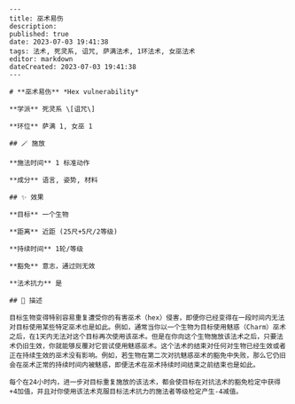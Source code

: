 
    ---
    title: 巫术易伤
    description: 
    published: true
    date: 2023-07-03 19:41:38
    tags: 法术, 死灵系, 诅咒, 萨满法术, 1环法术, 女巫法术
    editor: markdown
    dateCreated: 2023-07-03 19:41:38
    ---

    # **巫术易伤** *Hex vulnerability*

    **学派** 死灵系 \[诅咒\] 

    **环位** 萨满 1, 女巫 1

    ## 🪄 施放

    **施法时间** 1 标准动作

    **成分** 语言, 姿势, 材料

    ## ✨ 效果 

    **目标** 一个生物 

    **距离** 近距 (25尺+5尺/2等级)  

    **持续时间** 1轮/等级 

    **豁免** 意志，通过则无效

    **法术抗力** 是

    ## 📖 描述

    目标生物变得特别容易重复遭受你的有害巫术（hex）侵害，即便你已经变得在一段时间内无法对目标使用某些特定巫术也是如此。例如，通常当你以一个生物为目标使用魅惑（Charm）巫术之后，在1天内无法对这个目标再次使用该巫术。但是在你向这个生物施放该法术之后，只要法术仍旧生效，你就能够反覆对它尝试使用魅惑巫术。这个法术的结束对任何对生物已经生效或者正在持续生效的巫术没有影响。例如，若生物在第二次对抗魅惑巫术的豁免中失败，那么它仍旧会在巫术正常的持续时间内被魅惑，即便法术在巫术持续时间结束之前结束也是如此。

    每个在24小时内，进一步对目标重复施放的该法术，都会使目标在对抗法术的豁免检定中获得+4加值，并且对你使用该法术克服目标法术抗力的施法者等级检定产生-4减值。
    